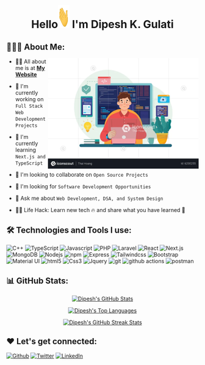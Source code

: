 <h1 align="center">Hello<img src="https://raw.githubusercontent.com/ABSphreak/ABSphreak/master/gifs/Hi.gif" width="30px" height="60px"> I'm Dipesh K. Gulati</h1>

## 👨🏻‍💻 About Me:
<img  src="./6200255.webp" height="290px" align="right" />

- 🙋‍♂️ All about me is at **[My Website](https://dipesh-k-gulati.vercel.app/)**

- 🔭 I'm currently working on `Full Stack Web Development Projects`

- 🌱 I'm currently learning `Next.js and TypeScript`

- 👯 I'm looking to collaborate on `Open Source Projects`

- 🤔 I'm looking for `Software Development Opportunities`

- 💬 Ask me about `Web Development, DSA, and System Design`

- 👨‍💻 Life Hack: Learn new tech 🔥 and share what you have learned :tada:

## 🛠️ Technologies and Tools I use:

<p>
<img alt="C++" src="https://img.shields.io/badge/C%2B%2B-00599C?style=for-the-badge&logo=c%2B%2B&logoColor=white" height="25px"/>
<img alt="TypeScript" src="https://img.shields.io/badge/TypeScript-007ACC?style=for-the-badge&logo=typescript&logoColor=white" height="25px"/>
<img alt="Javascript" src="https://img.shields.io/badge/JavaScript-323330?style=for-the-badge&logo=javascript&logoColor=F7DF1E"  height="25px"/>
<img alt="PHP" src="https://img.shields.io/badge/PHP-777BB4?style=for-the-badge&logo=php&logoColor=white" height="25px"/>
<img alt="Laravel" src="https://img.shields.io/badge/Laravel-FF2D20?style=for-the-badge&logo=laravel&logoColor=white" height="25px"/>
<img alt="React" src="https://img.shields.io/badge/React-20232A?style=for-the-badge&logo=react&logoColor=61DAFB" height="25px"/>
<img alt="Next.js" src="https://img.shields.io/badge/Next.js-000000?style=for-the-badge&logo=next.js&logoColor=white" height="25px"/>
<img alt="MongoDB" src="https://img.shields.io/badge/-MongoDB-13aa52?style=flat-square&logo=mongodb&logoColor=white"  height="25px"/>
<img alt="Nodejs" src="https://img.shields.io/badge/-Nodejs-43853d?style=flat-square&logo=Node.js&logoColor=white"  height="25px"/>
<img alt="npm" src="https://img.shields.io/badge/NPM-%23000000.svg?style=for-the-badge&logo=npm&logoColor=white" height="25px"/>
<img alt="Express" src="https://img.shields.io/badge/express.js-%23404d59.svg?style=for-the-badge&logo=express&logoColor=%2361DAFB" height="25px"/>
<img alt="Tailwindcss" src="https://img.shields.io/badge/Tailwind_CSS-38B2AC?style=for-the-badge&logo=tailwind-css&logoColor=white" height="25px"/>
<img alt="Bootstrap" src="https://img.shields.io/badge/Bootstrap-563D7C?style=for-the-badge&logo=bootstrap&logoColor=white" height="25px"/>
<img alt="Material UI" src="https://img.shields.io/badge/Material--UI-0081CB?style=for-the-badge&logo=material-ui&logoColor=white" height="25px"/>
<img alt="html5" src="https://img.shields.io/badge/HTML5-E34F26?style=for-the-badge&logo=html5&logoColor=white" height="25px"/>
<img alt="Css3" src="https://img.shields.io/badge/CSS3-1572B6?style=for-the-badge&logo=css3&logoColor=white" height="25px"/>
<img alt="Jquery" src="https://img.shields.io/badge/jquery-%230769AD.svg?style=for-the-badge&logo=jquery&logoColor=white" height="25px"/>
<img alt="git" src="https://img.shields.io/badge/-Git-F05032?style=flat-square&logo=git&logoColor=white" height="25px"/>
<img alt="github actions" src="https://img.shields.io/badge/-Github_Actions-2088FF?style=flat-square&logo=github-actions&logoColor=white" height="25px"/>
<img alt="postman" src="https://img.shields.io/badge/-Postman-00C7B7?style=flat-square&logo=postman&logoColor=white" height="25px"/>
</p>

## 📊 GitHub Stats:
<p align="center">
    <a href="https://github.com/dkgulati2611/">
        <img src="https://github-readme-stats.vercel.app/api?username=dkgulati2611&show_icons=true&theme=tokyonight" alt="Dipesh's GitHub Stats" />
    </a>
</p>
<p align="center">
    <a href="https://github.com/dkgulati2611/">
        <img src="https://github-readme-stats.vercel.app/api/top-langs/?username=dkgulati2611&layout=compact&theme=tokyonight" alt="Dipesh's Top Languages" />
    </a>
</p>
<p align="center">
    <a href="https://github.com/dkgulati2611/">
        <img src="https://github-readme-streak-stats.herokuapp.com/?user=dkgulati2611&theme=tokyonight" alt="Dipesh's GitHub Streak Stats" />
    </a>
</p>

## ❤️ Let's get connected:

<p><a href="https://github.com/dkgulati2611/" target="_blank"><img alt="Github" src="https://img.shields.io/badge/GitHub-100000?style=for-the-badge&logo=github&logoColor=white" height="30px"/></a> <a href="https://twitter.com/Dkgulati2611" target="_blank"><img alt="Twitter" src="https://img.shields.io/badge/twitter-%231DA1F2.svg?&style=for-the-badge&logo=twitter&logoColor=white"  height="30px"/></a> <a href="https://www.linkedin.com/in/dipesh-kumar-gulati-48ba591b6/" target="_blank"><img alt="LinkedIn" src="https://img.shields.io/badge/linkedin-%230077B5.svg?&style=for-the-badge&logo=linkedin&logoColor=white"  height="30px"/></a> 
</p>
